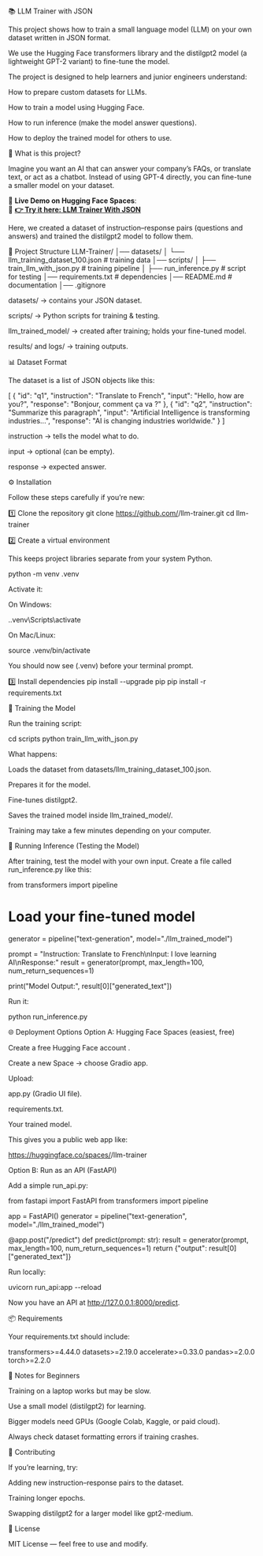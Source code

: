 📚 LLM Trainer with JSON 

This project shows how to train a small language model (LLM) on your own dataset written in JSON format.

We use the Hugging Face transformers library and the distilgpt2 model (a lightweight GPT-2 variant) to fine-tune the model.

The project is designed to help learners and junior engineers understand:

How to prepare custom datasets for LLMs.

How to train a model using Hugging Face.

How to run inference (make the model answer questions).

How to deploy the trained model for others to use.

🧠 What is this project?

Imagine you want an AI that can answer your company’s FAQs, or translate text, or act as a chatbot.
Instead of using GPT-4 directly, you can fine-tune a smaller model on your dataset.

🚀 **Live Demo on Hugging Face Spaces**:  
🚀 **[👉 Try it here: LLM Trainer With JSON](https://huggingface.co/spaces/philemon-victor/llm-trainer-demo)**
 


Here, we created a dataset of instruction–response pairs (questions and answers) and trained the distilgpt2 model to follow them.

📂 Project Structure
LLM-Trainer/
│── datasets/
│   └── llm_training_dataset_100.json   # training data
│── scripts/
│   ├── train_llm_with_json.py          # training pipeline
│   ├── run_inference.py                # script for testing
│── requirements.txt                    # dependencies
│── README.md                           # documentation
│── .gitignore


datasets/ → contains your JSON dataset.

scripts/ → Python scripts for training & testing.

llm_trained_model/ → created after training; holds your fine-tuned model.

results/ and logs/ → training outputs.

📊 Dataset Format

The dataset is a list of JSON objects like this:

[
  {
    "id": "q1",
    "instruction": "Translate to French",
    "input": "Hello, how are you?",
    "response": "Bonjour, comment ça va ?"
  },
  {
    "id": "q2",
    "instruction": "Summarize this paragraph",
    "input": "Artificial Intelligence is transforming industries...",
    "response": "AI is changing industries worldwide."
  }
]


instruction → tells the model what to do.

input → optional (can be empty).

response → expected answer.

⚙️ Installation

Follow these steps carefully if you’re new:

1️⃣ Clone the repository
git clone https://github.com/<your-username>/llm-trainer.git
cd llm-trainer

2️⃣ Create a virtual environment

This keeps project libraries separate from your system Python.

python -m venv .venv


Activate it:

On Windows:

.\.venv\Scripts\activate


On Mac/Linux:

source .venv/bin/activate


You should now see (.venv) before your terminal prompt.

3️⃣ Install dependencies
pip install --upgrade pip
pip install -r requirements.txt

🚀 Training the Model

Run the training script:

cd scripts
python train_llm_with_json.py


What happens:

Loads the dataset from datasets/llm_training_dataset_100.json.

Prepares it for the model.

Fine-tunes distilgpt2.

Saves the trained model inside llm_trained_model/.

Training may take a few minutes depending on your computer.

🧪 Running Inference (Testing the Model)

After training, test the model with your own input.
Create a file called run_inference.py like this:

from transformers import pipeline

# Load your fine-tuned model
generator = pipeline("text-generation", model="./llm_trained_model")

prompt = "Instruction: Translate to French\nInput: I love learning AI\nResponse:"
result = generator(prompt, max_length=100, num_return_sequences=1)

print("Model Output:", result[0]["generated_text"])


Run it:

python run_inference.py

🌐 Deployment Options
Option A: Hugging Face Spaces (easiest, free)

Create a free Hugging Face account
.

Create a new Space → choose Gradio app.

Upload:

app.py (Gradio UI file).

requirements.txt.

Your trained model.

This gives you a public web app like:

https://huggingface.co/spaces/<username>/llm-trainer

Option B: Run as an API (FastAPI)

Add a simple run_api.py:

from fastapi import FastAPI
from transformers import pipeline

app = FastAPI()
generator = pipeline("text-generation", model="./llm_trained_model")

@app.post("/predict")
def predict(prompt: str):
    result = generator(prompt, max_length=100, num_return_sequences=1)
    return {"output": result[0]["generated_text"]}


Run locally:

uvicorn run_api:app --reload


Now you have an API at http://127.0.0.1:8000/predict.

📦 Requirements

Your requirements.txt should include:

transformers>=4.44.0
datasets>=2.19.0
accelerate>=0.33.0
pandas>=2.0.0
torch>=2.2.0

📝 Notes for Beginners

Training on a laptop works but may be slow.

Use a small model (distilgpt2) for learning.

Bigger models need GPUs (Google Colab, Kaggle, or paid cloud).

Always check dataset formatting errors if training crashes.

🤝 Contributing

If you’re learning, try:

Adding new instruction–response pairs to the dataset.

Training longer epochs.

Swapping distilgpt2 for a larger model like gpt2-medium.

📜 License

MIT License — feel free to use and modify.

